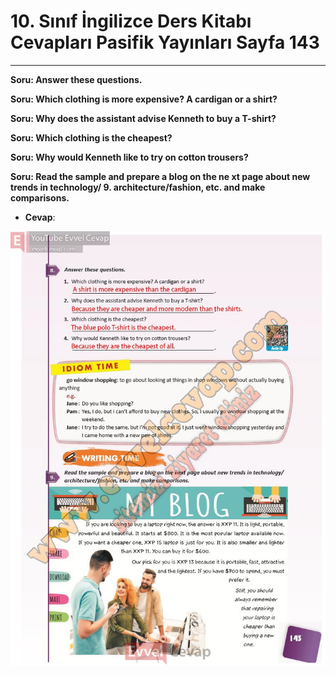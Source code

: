 # 10. Sınıf İngilizce Ders Kitabı Cevapları Pasifik Yayınları Sayfa 143

---

**Soru: Answer these questions.**

**Soru: Which clothing is more expensive? A cardigan or a shirt?**

**Soru: Why does the assistant advise Kenneth to buy a T-shirt?**

**Soru: Which clothing is the cheapest?**

**Soru: Why would Kenneth like to try on cotton trousers?**

**Soru: Read the sample and prepare a blog on the ne xt page about new trends in technology/ 9. architecture/fashion, etc. and make comparisons.**

-   **Cevap**:

![Image 1](./image_1.jpg)